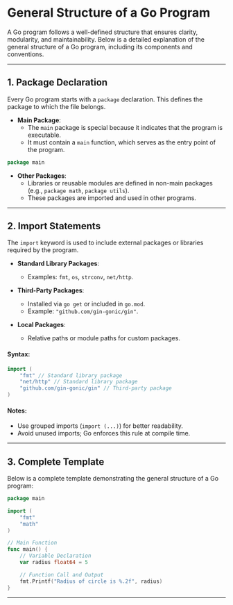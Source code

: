 # General Structure of a Go Program

A Go program follows a well-defined structure that ensures clarity, modularity, and maintainability. Below is a detailed explanation of the general structure of a Go program, including its components and conventions.

---

## **1. Package Declaration**
Every Go program starts with a `package` declaration. This defines the package to which the file belongs.

- **Main Package**:
  - The `main` package is special because it indicates that the program is executable.
  - It must contain a `main` function, which serves as the entry point of the program.

```go
package main
```

- **Other Packages**:
  - Libraries or reusable modules are defined in non-main packages (e.g., `package math`, `package utils`).
  - These packages are imported and used in other programs.

---

## **2. Import Statements**
The `import` keyword is used to include external packages or libraries required by the program.

- **Standard Library Packages**:
  - Examples: `fmt`, `os`, `strconv`, `net/http`.

- **Third-Party Packages**:
  - Installed via `go get` or included in `go.mod`.
  - Example: `"github.com/gin-gonic/gin"`.

- **Local Packages**:
  - Relative paths or module paths for custom packages.

#### Syntax:
```go
import (
    "fmt" // Standard library package
    "net/http" // Standard library package
    "github.com/gin-gonic/gin" // Third-party package
)
```

#### Notes:
- Use grouped imports (`import (...)`) for better readability.
- Avoid unused imports; Go enforces this rule at compile time.

---

## **3. Complete Template**
Below is a complete template demonstrating the general structure of a Go program:

```go
package main

import (
    "fmt"
    "math"
)

// Main Function
func main() {
    // Variable Declaration
    var radius float64 = 5

    // Function Call and Output
    fmt.Printf("Radius of circle is %.2f", radius)
}
```

---